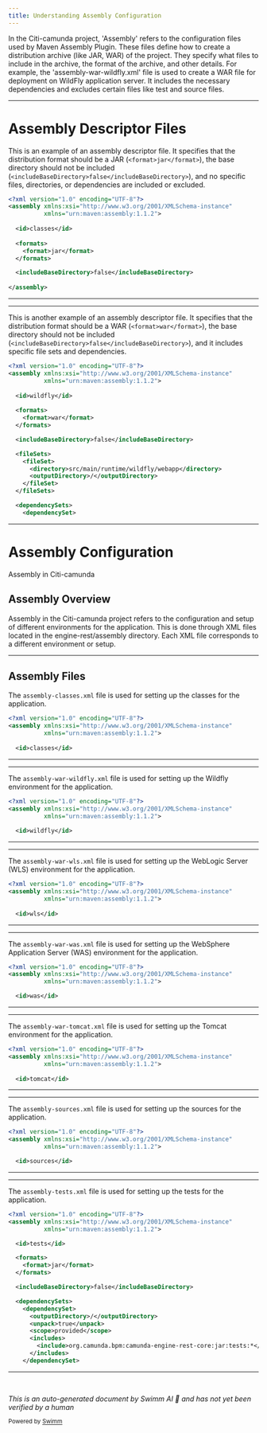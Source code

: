 ```yaml
---
title: Understanding Assembly Configuration
---
```

In the Citi-camunda project, 'Assembly' refers to the configuration files used by Maven Assembly Plugin. These files define how to create a distribution archive (like JAR, WAR) of the project. They specify what files to include in the archive, the format of the archive, and other details. For example, the 'assembly-war-wildfly.xml' file is used to create a WAR file for deployment on WildFly application server. It includes the necessary dependencies and excludes certain files like test and source files.

<SwmSnippet path="/engine-rest/assembly/assembly-classes.xml" line="1">

---

# Assembly Descriptor Files

This is an example of an assembly descriptor file. It specifies that the distribution format should be a JAR (`<format>jar</format>`), the base directory should not be included (`<includeBaseDirectory>false</includeBaseDirectory>`), and no specific files, directories, or dependencies are included or excluded.

```xml
<?xml version="1.0" encoding="UTF-8"?>
<assembly xmlns:xsi="http://www.w3.org/2001/XMLSchema-instance"
          xmlns="urn:maven:assembly:1.1.2">
  
  <id>classes</id>
  
  <formats>
    <format>jar</format>
  </formats>

  <includeBaseDirectory>false</includeBaseDirectory>
  
</assembly>
```

---

</SwmSnippet>

<SwmSnippet path="/engine-rest/assembly/assembly-war-wildfly.xml" line="1">

---

This is another example of an assembly descriptor file. It specifies that the distribution format should be a WAR (`<format>war</format>`), the base directory should not be included (`<includeBaseDirectory>false</includeBaseDirectory>`), and it includes specific file sets and dependencies.

```xml
<?xml version="1.0" encoding="UTF-8"?>
<assembly xmlns:xsi="http://www.w3.org/2001/XMLSchema-instance"
          xmlns="urn:maven:assembly:1.1.2">
  
  <id>wildfly</id>
  
  <formats>
    <format>war</format>
  </formats>

  <includeBaseDirectory>false</includeBaseDirectory>

  <fileSets>
    <fileSet>
      <directory>src/main/runtime/wildfly/webapp</directory>
      <outputDirectory>/</outputDirectory>
    </fileSet>
  </fileSets>

  <dependencySets>
    <dependencySet>
```

---

</SwmSnippet>

# Assembly Configuration

Assembly in Citi-camunda

## Assembly Overview

Assembly in the Citi-camunda project refers to the configuration and setup of different environments for the application. This is done through XML files located in the engine-rest/assembly directory. Each XML file corresponds to a different environment or setup.

<SwmSnippet path="/engine-rest/assembly/assembly-classes.xml" line="1">

---

## Assembly Files

The `assembly-classes.xml` file is used for setting up the classes for the application.

```xml
<?xml version="1.0" encoding="UTF-8"?>
<assembly xmlns:xsi="http://www.w3.org/2001/XMLSchema-instance"
          xmlns="urn:maven:assembly:1.1.2">
  
  <id>classes</id>
```

---

</SwmSnippet>

<SwmSnippet path="/engine-rest/assembly/assembly-war-wildfly.xml" line="1">

---

The `assembly-war-wildfly.xml` file is used for setting up the Wildfly environment for the application.

```xml
<?xml version="1.0" encoding="UTF-8"?>
<assembly xmlns:xsi="http://www.w3.org/2001/XMLSchema-instance"
          xmlns="urn:maven:assembly:1.1.2">
  
  <id>wildfly</id>
```

---

</SwmSnippet>

<SwmSnippet path="/engine-rest/assembly/assembly-war-wls.xml" line="1">

---

The `assembly-war-wls.xml` file is used for setting up the WebLogic Server (WLS) environment for the application.

```xml
<?xml version="1.0" encoding="UTF-8"?>
<assembly xmlns:xsi="http://www.w3.org/2001/XMLSchema-instance"
          xmlns="urn:maven:assembly:1.1.2">
  
  <id>wls</id>
```

---

</SwmSnippet>

<SwmSnippet path="/engine-rest/assembly/assembly-war-was.xml" line="1">

---

The `assembly-war-was.xml` file is used for setting up the WebSphere Application Server (WAS) environment for the application.

```xml
<?xml version="1.0" encoding="UTF-8"?>
<assembly xmlns:xsi="http://www.w3.org/2001/XMLSchema-instance"
          xmlns="urn:maven:assembly:1.1.2">

  <id>was</id>
```

---

</SwmSnippet>

<SwmSnippet path="/engine-rest/assembly/assembly-war-tomcat.xml" line="1">

---

The `assembly-war-tomcat.xml` file is used for setting up the Tomcat environment for the application.

```xml
<?xml version="1.0" encoding="UTF-8"?>
<assembly xmlns:xsi="http://www.w3.org/2001/XMLSchema-instance"
          xmlns="urn:maven:assembly:1.1.2">
  
  <id>tomcat</id>
```

---

</SwmSnippet>

<SwmSnippet path="/engine-rest/assembly/assembly-sources.xml" line="1">

---

The `assembly-sources.xml` file is used for setting up the sources for the application.

```xml
<?xml version="1.0" encoding="UTF-8"?>
<assembly xmlns:xsi="http://www.w3.org/2001/XMLSchema-instance"
          xmlns="urn:maven:assembly:1.1.2">

  <id>sources</id>
```

---

</SwmSnippet>

<SwmSnippet path="/engine-rest/assembly/assembly-tests.xml" line="1">

---

The `assembly-tests.xml` file is used for setting up the tests for the application.

```xml
<?xml version="1.0" encoding="UTF-8"?>
<assembly xmlns:xsi="http://www.w3.org/2001/XMLSchema-instance"
          xmlns="urn:maven:assembly:1.1.2">

  <id>tests</id>

  <formats>
    <format>jar</format>
  </formats>

  <includeBaseDirectory>false</includeBaseDirectory>

  <dependencySets>
    <dependencySet>
      <outputDirectory>/</outputDirectory>
      <unpack>true</unpack>
      <scope>provided</scope>
      <includes>
        <include>org.camunda.bpm:camunda-engine-rest-core:jar:tests:*</include>
      </includes>
    </dependencySet>
```

---

</SwmSnippet>

&nbsp;

*This is an auto-generated document by Swimm AI 🌊 and has not yet been verified by a human*

<SwmMeta version="3.0.0" repo-id="Z2l0aHViJTNBJTNBQ2l0aS1jYW11bmRhJTNBJTNBZ2lsYWRuYXZvdA==" repo-name="Citi-camunda" doc-type="overview"><sup>Powered by [Swimm](/)</sup></SwmMeta>

